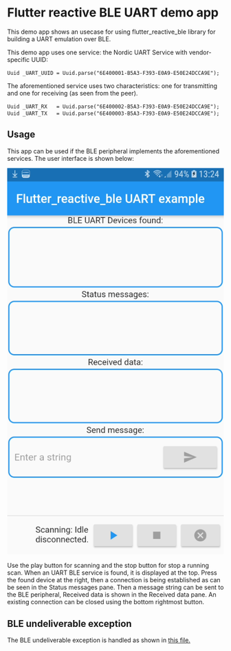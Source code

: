 # Flutter reactive BLE UART demo app

This demo app shows an usecase for using flutter_reactive_ble library for building a UART emulation over BLE.

This demo app uses one service: the Nordic UART Service with vendor-specific UUID:

```
Uuid _UART_UUID = Uuid.parse("6E400001-B5A3-F393-E0A9-E50E24DCCA9E");
```

The aforementioned service uses two characteristics: one for transmitting and one for receiving (as seen from the peer).

```
Uuid _UART_RX   = Uuid.parse("6E400002-B5A3-F393-E0A9-E50E24DCCA9E");
Uuid _UART_TX   = Uuid.parse("6E400003-B5A3-F393-E0A9-E50E24DCCA9E");
```

## Usage

This app can be used if the BLE peripheral implements the aforementioned services. The user interface is shown below:

![alt text](./screenshot.png "User interface")

Use the play button for scanning and the stop button for stop a running scan. When an UART BLE service is found, it is displayed at the top. Press the found device at the right, then a connection is being established as can be seen in the Status messages pane. Then a message string can be sent to the BLE peripheral, Received data is shown in the Received data pane. An existing connection can be closed using the bottom rightmost button.

## BLE undeliverable exception

The BLE undeliverable exception is handled as shown in [this file.](./android/app/src/main/kotlin/com/example/ble_testapp/MainActivity.kt)

